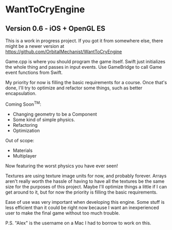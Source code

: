 #  WantToCryEngine
## Version 0.6 - iOS + OpenGL ES

This is a work in progress project. If you got it from somewhere else, there might be
a newer version at https://github.com/OrbitalMechanist/WantToCryEngine

Game.cpp is where you should program the game itself.
Swift just initializes the whole thing and passes in input events.
Use GameBridge to call Game event functions from Swift.

My priority for now is filling the basic requirements for a course. Once that's
done, I'll try to optimize and refactor some things, such as better encapsulation.

Coming Soon<sup>TM</sup>:
- Changing geometry to be a Component
- Some kind of simple physics.
- Refactoring
- Optimization

Out of scope:
- Materials
- Multiplayer

Now featuring the worst physics you have ever seen!

Textures are using texture image units for now, and probably forever.
Arrays aren't really worth the hassle of having to have all the textures
be the same size for the purposes of this project.
Maybe I'll optimize things a little if I can get around to it, but for now
the priority is filling the basic requirements.

Ease of use was very important when developing this engine. Some stuff is
less efficient than it could be right now because I want an inexperienced
user to make the final game without too much trouble.

P.S. "Alex" is the username on a Mac I had to borrow to work on this.
